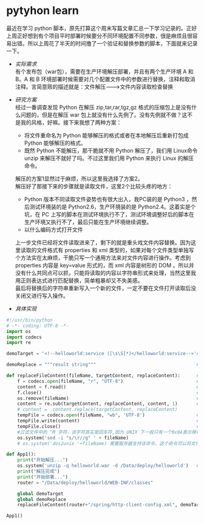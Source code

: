 # pytyhon learn

 最近在学习 python 脚本，原先打算这个周末写篇文章汇总一下学习记录的。正好上周正好想到有个项目平时部署时候要分不同环境配置不同参数，很是麻烦且很容易出错。所以上周花了半天的时间撸了一个验证和替换参数的脚本，下面就来记录一下。  
* *实际需求*  
    有个发布包（war包），需要在生产环境解压部署，并且有两个生产环境 A 和 B。A 和 B 环境部署时候需要对几个配置文件中的参数进行替换，注释和取消注释。言简意赅的描述就是：文件解压--->文件内容读取检查替换

* *研究方案*  
    经过一番调查发现 Python 在解压 zip,tar,rar,tgz,gz 格式的压缩包上是没有什么问题的，但是在解压 war 包上就没有什么先例了。没有先例就不做？这不是我的风格，好嘛。接下来我想了两种方案：  
    * 将文件重命名为 Python 能够解压的格式或者在本地解压后重新打包成 Python 能够解压的格式。  
    * 既然 Python 不能解压，那干脆就不用 Python 解压了，我们用 Linux命令 unzip 来解压不就好了吗。不过这里我们用 Python 来执行 Linux 的解压命令。    

    解压的方案1显然过于麻烦，所以这里我选择了方案2。  
    解压好了那接下来的步骤就是读取文件，这里2个比较头疼的地方：  
    * Python 版本不同读取文件姿势也有很大出入，我PC装的是 Python3 ，然后测试环境装的是 Python2.6，生产环境装的是 Python2.4。这着实是个坑，在 PC 上写的脚本在测试环境执行不了，测试环境调整好后的脚本在生产环境又执行不了，最后只能在生产环境继续调整。  
    * 以什么编码方式打开文件  
    
    上一步文件已经将文件读取进来了，剩下的就是重头戏文件内容替换。因为这里读取的文件格式有 properties 和 xml 类型的，如果对每个文件类型单独写个方法实在太麻烦，干脆只写一个通用方法来对文件内容进行操作。考虑到 properties 内容是 key=value 形式的，而 xml 内容是树形的 DOM 。所以并没有什么共同点可以抓，只能将读取的内容以字符串形式来处理，当然这里我用正则表达式进行匹配替换，简单粗暴却又不失美感。  
    最后将替换后的字符串重新写入一个新的文件，一定不要在文件打开读取后没关闭又进行写入操作。  

  
* *具体实现*  
```python
#!/usr/bin/python
# -*- coding: UTF-8 -*-
import os
import codecs
import re

demoTarget = '<!--helloworld:service ([\s\S]*)</helloworld:service-->'#被替换的内容（正则表达式来匹配）

demoReplace = """result string"""                                     #替换后的内容

def replaceFileContent(fileName, targetContent, replaceContent):      #方法（文件名，替换目标的内容，替换后的内容）
    f = codecs.open(fileName, "r", "UTF-8")                           #以只读，UTF-8方式编码读取打开文件
    content = f.read()                                                #读取文件内容
    f.close()                                                         #文件读取后记得关闭
    os.remove(fileName)                                               #删除文件
    content = re.sub(targetContent, replaceContent, content, 1)       #替换文件内容
    # content =  content.replace(targetContent, replaceContent)
    tempFile = codecs.open(fileName, "wb", 'UTF-8')                   #已二进制,写入，UTF-8编码方式打开一个新的文件
    tempFile.write(content)                                           #写入替换后全部的内容到新打开的文件中
    tempFile.close()                                                  #关闭文件
    #过滤文件中的 ^M 字符，该字符其实是回车符,因为 UNIX 下一般只有一个0x0A表示换行，Windows 下一般都是 0x0D 和 0x0A 两个字符，所以 Linux 下会多出一个 0x0A 字符，看到的结果就是每行后面都有一个 ^M 字符。所以需要过滤一下。
    os.system('sed -i "s/\r//g" ' + fileName)                         
    # os.system('dos2unix '+fileName) 需要服务器支持该命令，这个命令可以将文件内容转成适合 UNIX 格式的文件内容。

def App1():
    print("开始解压...")
    os.system('unzip -q helloworld.war -d /Data/deploy/helloworld')   #执行 Shell 命令
    print("解压完成")
    print("开始部署...")
    router = "/Data/deploy/helloworld/WEB-INF/classes"

    global demoTarget
    global demoReplace
    replaceFileContent(router+"/spring/http-client-config.xml", demoTarget, demoReplace) #调用方法

App1()
```
